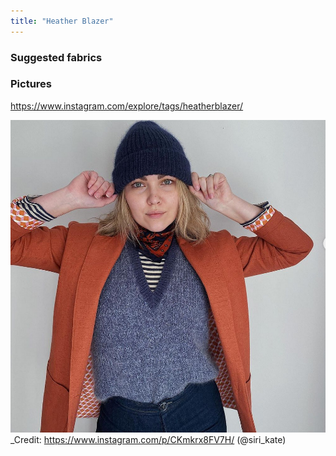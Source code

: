 ```yaml
---
title: "Heather Blazer"
---
```


### Suggested fabrics



### Pictures
https://www.instagram.com/explore/tags/heatherblazer/

![](projects/attachments/Pasted%20image%2020220911114649.png)
_Credit: https://www.instagram.com/p/CKmkrx8FV7H/ (@siri_kate)
